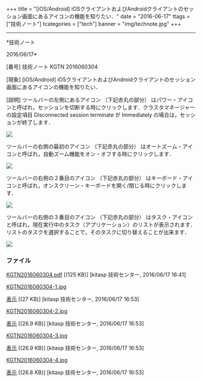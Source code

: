 ﻿+++
title = "[iOS/Android] iOSクライアントおよびAndroidクライアントのセッション画面にあるアイコンの機能を知りたい．"
date = "2016-06-17"
ttags = ["技術ノート"]
tcategories = ["tech"]
banner = "img/technote.jpg"
+++

-----------------------------------------------------------------------------------------------------------------------------

*技術ノート

2016/06/17*


[番号]
技術ノート KGTN 2016060304

[現象]
[iOS/Android]
iOSクライアントおよびAndroidクライアントのセッション画面にあるアイコンの機能を知りたい．

[説明]
ツールバーの左側にあるアイコン （下記赤丸の部分）
はパワー・アイコンと呼ばれ，セッションを切断する時にクリックします．クラスタマネージャーの設定項目
Disconnected session terminate が Immediately
の場合は，セッションが終了します．

![](http://techreport.kitasp.net/attachments/download/2660/KGTN2016060304-1.jpg)

ツールバーの右側の最初のアイコン （下記赤丸の部分）
はオートズーム・アイコンと呼ばれ，自動ズーム機能をオン・オフする時にクリックします．

![](http://techreport.kitasp.net/attachments/download/2661/KGTN2016060304-2.jpg)

ツールバーの右側の２番目のアイコン （下記赤丸の部分）
はキーボード・アイコンと呼ばれ，オンスクリーン・キーボードを開く/閉じる時にクリックします．

![](http://techreport.kitasp.net/attachments/download/2662/KGTN2016060304-3.jpg)

ツールバーの右側の３番目のアイコン （下記赤丸の部分）
はタスク・アイコンと呼ばれ，現在実行中のタスク（アプリケーション）のリストが表示されます．リストのタスクを選択することで，そのタスクに切り替えることが出来ます．

![](http://techreport.kitasp.net/attachments/download/2663/KGTN2016060304-4.jpg)


### ファイル

 
 


[KGTN2016060304.pdf](http://techreport.kitasp.net/attachments/download/2655/KGTN2016060304.pdf)
 [(125 KB)] [kitasp 技術センター, 2016/06/17
16:41]

[KGTN2016060304-1.jpg](http://techreport.kitasp.net/attachments/download/2660/KGTN2016060304-1.jpg)

[表示](http://techreport.kitasp.net/attachments/2660/KGTN2016060304-1.jpg "表示")
 [(27 KB)] [kitasp 技術センター, 2016/06/17
16:53]

[KGTN2016060304-2.jpg](http://techreport.kitasp.net/attachments/download/2661/KGTN2016060304-2.jpg)

[表示](http://techreport.kitasp.net/attachments/2661/KGTN2016060304-2.jpg "表示")
 [(26.9 KB)] [kitasp 技術センター, 2016/06/17
16:53]

[KGTN2016060304-3.jpg](http://techreport.kitasp.net/attachments/download/2662/KGTN2016060304-3.jpg)

[表示](http://techreport.kitasp.net/attachments/2662/KGTN2016060304-3.jpg "表示")
 [(26.9 KB)] [kitasp 技術センター, 2016/06/17
16:53]

[KGTN2016060304-4.jpg](http://techreport.kitasp.net/attachments/download/2663/KGTN2016060304-4.jpg)

[表示](http://techreport.kitasp.net/attachments/2663/KGTN2016060304-4.jpg "表示")
 [(26.8 KB)] [kitasp 技術センター, 2016/06/17
16:53]


 


 

